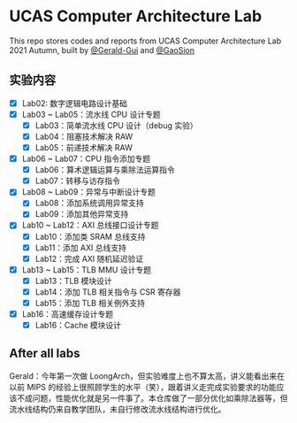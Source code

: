 # UCAS Computer Architecture Lab

This repo stores codes and reports from UCAS Computer Architecture Lab 2021 Autumn, built by [@Gerald-Gui](https://github.com/Gerald-Gui) and [@GaoSion](https://github.com/ETOgaosion)

## 实验内容

 - [x] Lab02: 数字逻辑电路设计基础
 - [x] Lab03 ~ Lab05：流水线 CPU 设计专题
   - [x] Lab03：简单流水线 CPU 设计（debug 实验）
   - [x] Lab04：阻塞技术解决 RAW
   - [x] Lab05：前递技术解决 RAW
 - [x] Lab06 ~ Lab07：CPU 指令添加专题
   - [x] Lab06：算术逻辑运算与乘除法运算指令
   - [x] Lab07：转移与访存指令
 - [x] Lab08 ~ Lab09：异常与中断设计专题
   - [x] Lab08：添加系统调用异常支持
   - [x] Lab09：添加其他异常支持
 - [x] Lab10 ~ Lab12：AXI 总线接口设计专题
   - [x] Lab10：添加类 SRAM 总线支持
   - [x] Lab11：添加 AXI 总线支持
   - [x] Lab12：完成 AXI 随机延迟验证
 - [x] Lab13 ~ Lab15：TLB MMU 设计专题
   - [x] Lab13：TLB 模块设计
   - [x] Lab14：添加 TLB 相关指令与 CSR 寄存器
   - [x] Lab15：添加 TLB 相关例外支持
 - [x] Lab16：高速缓存设计专题
   - [x] Lab16：Cache 模块设计

## After all labs

Gerald：今年第一次做 LoongArch，但实验难度上也不算太高，讲义能看出来在以前 MIPS 的经验上很照顾学生的水平（笑），跟着讲义走完成实验要求的功能应该不成问题，性能优化就是另一件事了。本仓库做了一部分优化如乘除法器等，但流水线结构仍来自教学团队，未自行修改流水线结构进行优化。
